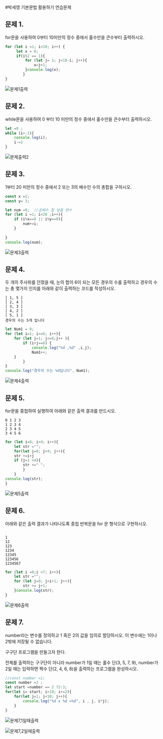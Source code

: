 #박세영 기본문법 활용하기 연습문제

## 문제 1.

for문을 사용하여 0부터 10미만의 정수 중에서 홀수만을 큰수부터 출력하시오.
```javascript
for (let i =1; i<10; i++) {
     let x = 0;
     if(i%2 == 1){  
         for (let j= 1; j<10-i; j++){
             x=j+1;
         }console.log(x);
        }
}
```
![문제1출력](문법활용문제1출력.png)

## 문제 2.

while문을 사용하여 0 부터 10 미만의 정수 중에서 홀수만을 큰수부터 출력하시오.

```javascript
let =9 ;
while (i>-1){
    console.log(i);
    i-=2
}
```
![문제출력2](문법활용문제1출력.png)

## 문제 3.

1부터 20 미만의 정수 중에서 2 또는 3의 배수인 수의 총합을 구하시오.
```javascript
const x =2;
const y= 3;

let num =0;  //공배수 합 넣을 변수
for (let i =1; i<20 ;i++){
    if (i%x==0 || i%y==0){
        num+=i;
    }
    
}
console.log(num);

```
![문제3출력](문법활용문제3출력.png)

## 문제 4.

두 개의 주사위를 던졌을 때, 눈의 합이 6이 되는 모든 경우의 수를 출력하고 경우의 수는 총 몇가지 인지를 아래와 같이 출력하는 코드를 작성하시오.

```
[ 1, 5 ]
[ 2, 4 ]
[ 3, 3 ]
[ 4, 2 ]
[ 5, 1 ]
경우의 수는 5개 입니다
```
```javascript
let Num1 = 0;
for (let i=1; i<=6; i++){
    for (let j=1; j<=6;j++ ){
        if (i+j==6) {
            console.log("%d ,%d" ,i,j);
            Num1++;
    }
        }
}
console.log("경우의 수는 %d입니다", Num1);

```
![문제4출력](문법활용문제4출력.png)

## 문제 5.

for문을 중첩하여 실행하여 아래와 같은 출력 결과를 만드시오.

```
0 1 2 3 
1 2 3 4 
2 3 4 5 
3 4 5 6 
```

```javascript
for (let i=0; i<4; i++){
    let str ="";
    for(let j=0; j<4; j++){
    str +=i+j
    if (j=1 <4){
        str +=" ";
        }
    }
console.log(str);
}
```

![문제5출력](문법활용문제5출력.png)


## 문제 6.

아래와 같은 출력 결과가 나타나도록 중첩 반복문을 for 문 형식으로 구현하시오.

```

1
12
123
1234
12345
123456
1234567
```

```javascript
for (let i =0;i <7; i++){
    let str ="";
    for (let j=0; j<i+1; j++){
        str += j+1;
    }console.log(str);
}
```

![문제6출력](문법활용문제6출력.png)

## 문제 7.

number라는 변수를 정의하고 1 혹은 2의 값을 임의로 할당하시오. 이 변수에는 1이나 2밖에 저장될 수 없습니다.

구구단 프로그램을 만들고자 한다.

전체를 출력하는 구구단이 아니라 number가 1일 때는 홀수 단(3, 5, 7, 9), number가 2일 때는 입력하면 짝수 단(2, 4, 6, 8)을 출력하는 프로그램을 완성하시오.

```javascript
//const number =1;
const number =2 ;
let start =number == 2 ?2:3;
for(let i= start; i<10; i+=2){
    for(let j=1; j<10; j++){
        console.log("%d x %d =%d", i , j, i*j);
    }
}
```
![문제7,1일때출력](문법활용문제7,1일때출력.png)

![문제7,2일때출력](문법활용문제7출력.png)
